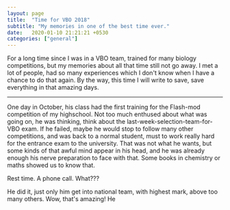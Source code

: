 ```yaml
---
layout: page
title:  "Time for VBO 2018"
subtitle: "My memories in one of the best time ever."
date:   2020-01-10 21:21:21 +0530
categories: ["general"]
---
```


For a long time since I was in a VBO team, trained for many biology competitions, but my memories about all that time still not go away. I met a lot of people, had so many experiences which I don't know when I have a chance to do that again. By the way, this time I will write to save, save everything in that amazing days.

*******************************

One day in October, his class had the first training for the Flash-mod competition of my highschool. Not too much enthused about what was going on, he was thinking, think about the last-week-selection-team-for-VBO exam. If he failed, maybe he would stop to follow many other competitions, and was back to a normal student, must to work really hard for the entrance exam to the university. That was not what he wants, but some kinds of that awful mind appear in his head, and he was already enough his nerve preparation to face with that. Some books in chemistry or maths showed us to know that.

Rest time. A phone call. What???

He did it, just only him get into national team, with highest mark, above too many others. Wow, that's amazing! He 

